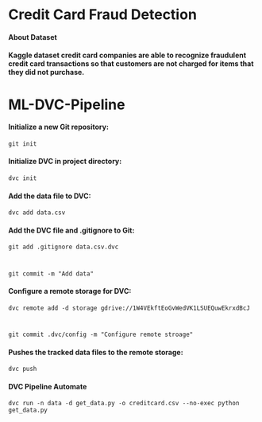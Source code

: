 # Credit Card Fraud Detection
#### About Dataset
#### Kaggle dataset credit card companies are able to recognize fraudulent credit card transactions so that customers are not charged for items that they did not purchase.
# ML-DVC-Pipeline

#### Initialize a new Git repository:
`git init`
#### Initialize DVC in project directory:
`dvc init`
#### Add the data file to DVC:
`dvc add data.csv`
#### Add the DVC file and .gitignore to Git:
`git add .gitignore data.csv.dvc`
#
`git commit -m "Add data"` 

#### Configure a remote storage for DVC:
`dvc remote add -d storage gdrive://1W4VEkftEoGvWedVK1LSUEQuwEkrxdBcJ`
#
`git commit .dvc/config -m "Configure remote stroage"`
#### Pushes the tracked data files to the remote storage:
`dvc push`

#### DVC Pipeline Automate
`dvc run -n data -d get_data.py -o creditcard.csv --no-exec python get_data.py`
